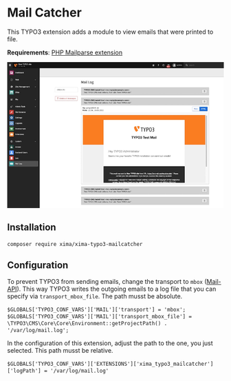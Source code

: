 # Mail Catcher

This TYPO3 extension adds a module to view emails that were printed to file.

**Requirements**: [PHP Mailparse extension](https://www.php.net/manual/en/book.mailparse.php)

![backend_module](Documentation/example_backend_module.jpg)

## Installation

```
composer require xima/xima-typo3-mailcatcher
```

## Configuration

To prevent TYPO3 from sending emails, change the transport to `mbox` ([Mail-API](https://docs.typo3.org/m/typo3/reference-coreapi/main/en-us/ApiOverview/Mail/Index.html#mbox)). This way TYPO3 writes the outgoing emails to a log file that you can specify via `transport_mbox_file`. The path musst be absolute.

```
$GLOBALS['TYPO3_CONF_VARS']['MAIL']['transport'] = 'mbox';
$GLOBALS['TYPO3_CONF_VARS']['MAIL']['transport_mbox_file'] = \TYPO3\CMS\Core\Core\Environment::getProjectPath() . '/var/log/mail.log';
```

In the configuration of this extension, adjust the path to the one, you just selected. This path musst be relative.

```
$GLOBALS['TYPO3_CONF_VARS']['EXTENSIONS']['xima_typo3_mailcatcher']['logPath'] = '/var/log/mail.log'
```
